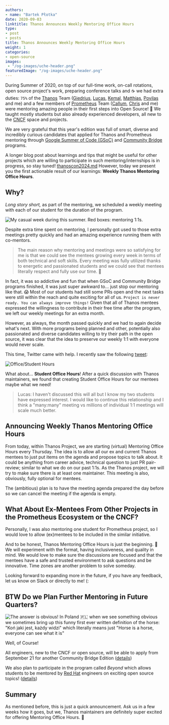 ```yaml
---
authors:
- name: "Bartek Płotka"
date: 2020-09-03
linktitle: Thanos Announces Weekly Mentoring Office Hours
type:
- post 
- posts
title: Thanos Announces Weekly Mentoring Office Hours
weight: 1
categories:
- open-source
images:
 - "/og-images/uche-header.png"
featuredImage: "/og-images/uche-header.png"
---
```


During Summer of 2020, on top of our full-time work, on-call rotations, open source project's work, preparing conference talks and ☕ we had extra
duties: `75%` of the [Thanos](https://thanos.io) Team ([Giedrius](https://giedrius.blog/), [Lucas](https://github.com/squat), [Kemal](https://kakkoyun.me/), 
[Matthias](https://matthiasloibl.com/), [Povilas](https://povilasv.me/) and me) and a few members of [Prometheus](https://prometheus.io) Team ([Callum](https://github.com/cstyan),
[Chris](https://github.com/csmarchbanks) and me) were mentoring amazing people in their first steps into Open Source! 🎉
We taught mostly students but also already experienced developers, all new to the [CNCF](https://www.cncf.io/) space and projects. 

We are very grateful that this year's edition was full of smart, diverse and incredibly curious candidates that applied for Thanos and Prometheus
mentoring through [Google Summer of Code (GSoC)](https://developers.google.com/open-source/gsoc) and [Community Bridge](https://communitybridge.org/) programs.
 
A longer blog post about learnings and tips that might be useful for other projects which are willing to participate in such mentoring/internships is in progress, so stay tuned!
 [thanoscon2024.md](thanoscon2024.md)
However, today we present you the first actionable result of our learnings: **Weekly Thanos Mentoring Office Hours**.
 
## Why?

_Long story short,_ as part of the mentoring, we scheduled a weekly meeting with each of our student for the duration of the program.

![My casual week during this summer. Red boxes: mentoring 1:1s.](/images/blog/thanos-mentoring-office-hours/calendar-mentoring.png)

Despite extra time spent on mentoring, I personally got used to those extra meetings pretty quickly and had an amazing experience running them with co-mentors.

> The main reason why mentoring and meetings were so satisfying for me is that we could see the mentees growing every week in terms of both technical and soft skills.
> Every meeting was fully utilized thanks to energetic and passionated students and we could see that mentees literally respect and fully use our time. 🤗

In fact, it was so addictive and fun that when GSoC and Community Bridge programs finished, it was just super awkward to... just stop our mentoring like that. 😱
Most of our students had still some PRs open and the next tasks were still within the reach and quite exciting for all of us. `Project is never ready. You can always improve things!`
Given that all of Thanos mentees expressed the willingness to contribute in their free time after the program, we left our weekly meetings for an extra month.

However, as always, the month passed quickly and we had to again decide what's next. With more programs being planned and other, potentially also passionated and diverse candidates
willing to try their path in the open source, it was clear that the idea to preserve our weekly 1:1 with
everyone would never scale.

This time, Twitter came with help. I recently saw the following [tweet](https://twitter.com/philoso_foster/status/1299426957528985600):

![Office/Student Hours](/images/blog/thanos-mentoring-office-hours/tweet-office-hours.png)

What about... **Student Office Hours**! After a quick discussion with Thanos maintainers, we found that creating Student Office Hours for our mentees maybe what we need! 

> Lucas: I haven't discussed this will all but I know my two students have expressed interest.
> I would like to continue this relationship and I think a "many:many" meeting vs millions of individual 1:1 meetings will
> scale much better. 

## Announcing Weekly Thanos Mentoring Office Hours

From today, within Thanos Project, we are starting (virtual) Mentoring Office Hours every Thursday. The idea is to allow all our ex and current Thanos mentees
to just put items on the agenda and propose topics to talk about. It could be anything from career advice, technical question to just PR pair-review;
similar to what we do on our past 1:1s. As the Thanos project, we will try to make sure there is at least one maintainer. This meeting is also, obviously,
fully optional for mentees.

The (ambitious) plan is to have the meeting agenda prepared the day before so we can cancel the meeting if the agenda is empty. 

## What About Ex-Mentees From Other Projects in the Prometheus Ecosystem or the CNCF?

Personally, I was also mentoring one student for Prometheus project, so I would love to allow (ex)mentees to be included in the similar initiative.

And to be honest, Thanos Mentoring Office Hours is just the beginning. 💪 We will experiment with the format, having inclusiveness, and quality in mind.
We would love to make sure the discussions are focused and that the mentees have a safe and trusted environment to ask questions and be innovative.
Time zones are another problem to solve someday.

Looking forward to expanding more in the future, if you have any feedback, let us know on Slack or directly to me! (: 

## BTW Do we Plan Further Mentoring in Future Quarters?

![The answer is obvious! In Poland 🇵🇱 when we see something obvious we sometimes bring up this funny first ever written definition of the horse: "Koń jaki jest, każdy widzi" which literally means just "Horse is a horse, everyone can see what it is"](/images/blog/thanos-mentoring-office-hours/kon.jpg)

Well, of Course! 

All engineers, new to the CNCF or open source, will be able to apply from September 21 for another Community Bridge Edition ([details](https://github.com/cncf/mentoring/blob/master/communitybridge/2020/q3-q4/README.md))

We also plan to participate in the program called *Beyond* which allows students to be mentored by [Red Hat](http://redhat.com/) engineers on 
exciting open source topics! ([details](https://research.redhat.com/blog/2020/05/24/open-source-development-course-and-devops-methodology/))

## Summary

As mentioned before, this is just a quick announcement. Ask us in a few weeks how it goes, but we, Thanos maintainers are
definitely super excited for offering Mentoring Office Hours. 🤩
